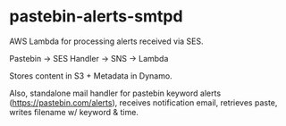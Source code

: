 # pastebin-alerts-smtpd

AWS Lambda for processing alerts received via SES.

Pastebin -> SES Handler -> SNS -> Lambda

Stores content in S3 + Metadata in Dynamo.

Also, standalone mail handler for pastebin keyword alerts (https://pastebin.com/alerts), receives notification email, retrieves paste, writes filename w/ keyword & time.
